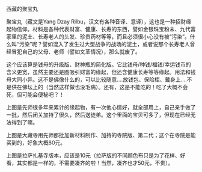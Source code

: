 西藏的聚宝丸

聚宝丸（藏文是Yang Dzay Rilbu，汉文有各种音译、意译），这也是一种招财缘起物信仰。材料是各种代表财富、健康、长寿的东西，譬如金银珠宝粉末、九代富家里的泥土、长寿老人的头发、珍贵药材等等，而且必须很小心没有被“污染”。什么叫“污染”呢？譬如混入了发生过大型战争的战场的泥土，或者说那个长寿老人曾经冒犯自己的父母、老师（譬如文革情况），那么就废了。

这个应该算是钱母的升级版、财神瓶的简化版。它比钱母/种钱/福钱/幸运钱币的含义更宽，虽然主要还是图吸引财富的缘起，但还含健康长寿等等缘起。用法和钱母大同小异。这不是佛像什么的，可以比较随意....放钱包、保险柜、戴身上....不是供在佛坛上的（当然这样做也没毛病）。还有，这是不能吃的！吃了大概不会死，但可能会便秘吧？！

上图是先师很多年来累计的缘起物，有一次他心情好，就全部用上，自己亲手做了一批，然后闭关加持了很久，然后送徒弟。这个里面的宝贝可多了，但现在已经无法得到了嘛。

上图是大藏寺用先师那批加新材料制作、加持的寺院版、第二代；这个在寺院是能买到的，好象大概80元。

上图是拉萨扎基寺版本，应该是10元（拉萨版的不同颜色布只是为了花样、好看，其实都是一样的，不需要凑齐的啦！当然，凑齐也才50元，不贵）。
